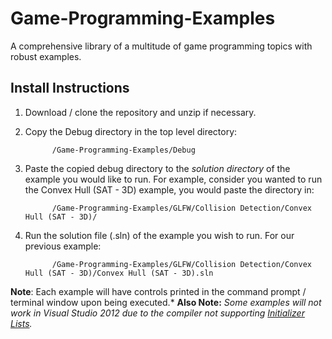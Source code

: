 # Game-Programming-Examples
A comprehensive library of a multitude of game programming topics with robust examples.
## Install Instructions
1. Download / clone the repository and unzip if necessary.
2. Copy the Debug directory in the top level directory:

      ```
            /Game-Programming-Examples/Debug
      ```
      
3. Paste the copied debug directory to the *solution directory* of the example you would like to run. For example, consider you wanted to run the Convex Hull (SAT - 3D) example, you would paste the directory in:

      ```
            /Game-Programming-Examples/GLFW/Collision Detection/Convex Hull (SAT - 3D)/
      ```
      
4. Run the solution file (.sln) of the example you wish to run. For our previous example:

      ```
            /Game-Programming-Examples/GLFW/Collision Detection/Convex Hull (SAT - 3D)/Convex Hull (SAT - 3D).sln
      ```
      
**Note**: Each example will have controls printed in the command prompt / terminal window upon being executed.*
**Also Note:** *Some examples will not work in Visual Studio 2012 due to the compiler not supporting [Initializer Lists](https://msdn.microsoft.com/en-us/library/vstudio/hh567368(v=vs.120).aspx).*

